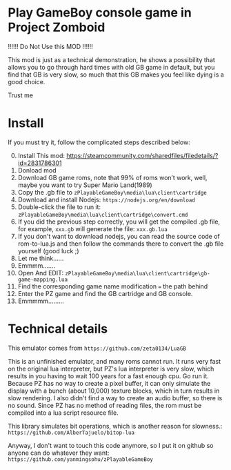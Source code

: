 # Play GameBoy console game in Project Zomboid

!!!!!! Do Not Use this MOD !!!!!!


This mod is just as a technical demonstration, he shows a possibility that allows you to go through hard times with old GB game in default, but you find that GB is very slow, so much that this GB makes you feel like dying is a good choice.

Trust me


# Install

If you must try it, follow the complicated steps described below:

0. Install This mod: https://steamcommunity.com/sharedfiles/filedetails/?id=2831786301
1. Donload mod
2. Download GB game roms, note that 99% of roms won’t work, well, maybe you want to try Super Mario Land(1989)
3. Copy the .gb file to `zPlayableGameBoy\media\lua\client\cartridge`
4. Download and install Nodejs: `https://nodejs.org/en/download`
5. Double-click the file to run it: `zPlayableGameBoy\media\lua\client\cartridge\convert.cmd`
6. If you did the previous step correctly, you will get the compiled .gb file, for example, `xxx.gb` will generate the file: `xxx.gb.lua`
7. If you don't want to download nodejs, you can read the source code of rom-to-lua.js and then follow the commands there to convert the .gb file yourself (good luck ;)
8. Let me think......
9. Emmmm.......
10. Open And EDIT: `zPlayableGameBoy\media\lua\client\cartridge\gb-game-mapping.lua`
11. Find the corresponding game name modification `=` the path behind
12. Enter the PZ game and find the GB cartridge and GB console.
13. Emmmmm.........


# Technical details

This emulator comes from `https://github.com/zeta0134/LuaGB`

This is an unfinished emulator, and many roms cannot run. It runs very fast on the original lua interpreter, but PZ's lua interpreter is very slow, which results in you having to wait 100 years for a fast enough cpu. Go run it. Because PZ has no way to create a pixel buffer, it can only simulate the display with a bunch (about 10,000) texture blocks, which in turn results in slow rendering. I also didn't find a way to create an audio buffer, so there is no sound. Since PZ has no method of reading files, the rom must be compiled into a lua script resource file.

This library simulates bit operations, which is another reason for slowness.: `https://github.com/AlberTajuelo/bitop-lua`


Anyway, I don't want to touch this code anymore, so I put it on github so anyone can do whatever they want: `https://github.com/yanmingsohu/zPlayableGameBoy`